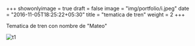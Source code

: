 +++
showonlyimage = true
draft = false
image = "img/portfolio/i.jpeg"
date = "2016-11-05T18:25:22+05:30"
title = "tematica de tren"
weight = 2
+++

Tematica de tren con nombre de "Mateo"

<!--more-->

![t1][1]

[1]: /img/i.jpeg 

